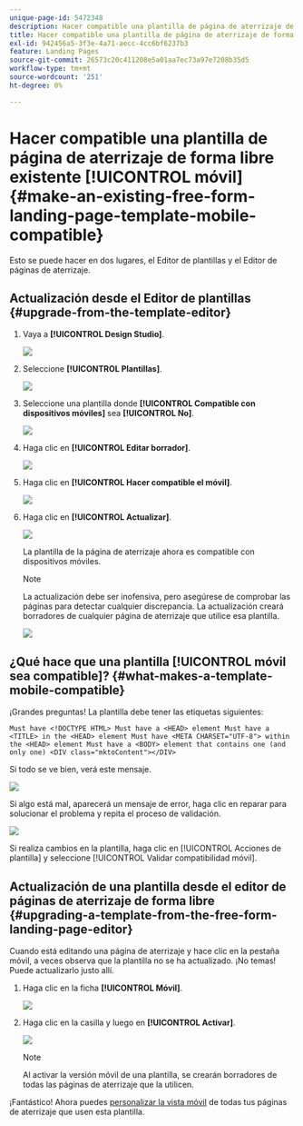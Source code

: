 ```yaml
---
unique-page-id: 5472348
description: Hacer compatible una plantilla de página de aterrizaje de forma libre existente con dispositivos móviles - Documentos de Marketo - Documentación del producto
title: Hacer compatible una plantilla de página de aterrizaje de forma libre existente con dispositivos móviles
exl-id: 942456a5-3f3e-4a71-aecc-4cc6bf6237b3
feature: Landing Pages
source-git-commit: 26573c20c411208e5a01aa7ec73a97e7208b35d5
workflow-type: tm+mt
source-wordcount: '251'
ht-degree: 0%

---
```


# Hacer compatible una plantilla de página de aterrizaje de forma libre existente [!UICONTROL móvil] {#make-an-existing-free-form-landing-page-template-mobile-compatible}

Esto se puede hacer en dos lugares, el Editor de plantillas y el Editor de páginas de aterrizaje.

## Actualización desde el Editor de plantillas {#upgrade-from-the-template-editor}

1. Vaya a **[!UICONTROL Design Studio]**.

   ![](assets/designstudio-1.png)

1. Seleccione **[!UICONTROL Plantillas]**.

   ![](assets/image2015-1-22-20-3a20-3a2.png)

1. Seleccione una plantilla donde **[!UICONTROL Compatible con dispositivos móviles]** sea **[!UICONTROL No]**.

   ![](assets/image2015-1-22-20-3a22-3a24.png)

1. Haga clic en **[!UICONTROL Editar borrador]**.

   ![](assets/image2015-1-22-20-3a25-3a36.png)

1. Haga clic en **[!UICONTROL Hacer compatible el móvil]**.

   ![](assets/image2015-1-22-20-3a30-3a33.png)

1. Haga clic en **[!UICONTROL Actualizar]**.

   ![](assets/image2015-1-22-20-3a32-3a45.png)

   La plantilla de la página de aterrizaje ahora es compatible con dispositivos móviles.

   >[!NOTE]
   >
   >La actualización debe ser inofensiva, pero asegúrese de comprobar las páginas para detectar cualquier discrepancia. La actualización creará borradores de cualquier página de aterrizaje que utilice esa plantilla.

   ![](assets/image2015-1-22-20-3a36-3a43.png)

## ¿Qué hace que una plantilla [!UICONTROL móvil sea compatible]? {#what-makes-a-template-mobile-compatible}

¡Grandes preguntas! La plantilla debe tener las etiquetas siguientes:

`Must have <!DOCTYPE HTML> Must have a <HEAD> element Must have a <TITLE> in the <HEAD> element Must have <META CHARSET="UTF-8"> within the <HEAD> element Must have a <BODY> element that contains one (and only one) <DIV class="mktoContent"></DIV>`

Si todo se ve bien, verá este mensaje.

![](assets/image2015-1-22-20-3a41-3a31.png)

Si algo está mal, aparecerá un mensaje de error, haga clic en reparar para solucionar el problema y repita el proceso de validación.

![](assets/image2015-1-22-20-3a43-3a20.png)

Si realiza cambios en la plantilla, haga clic en [!UICONTROL Acciones de plantilla] y seleccione [!UICONTROL Validar compatibilidad móvil].

## Actualización de una plantilla desde el editor de páginas de aterrizaje de forma libre {#upgrading-a-template-from-the-free-form-landing-page-editor}

Cuando está editando una página de aterrizaje y hace clic en la pestaña móvil, a veces observa que la plantilla no se ha actualizado. ¡No temas! Puede actualizarlo justo allí.

1. Haga clic en la ficha **[!UICONTROL Móvil]**.

   ![](assets/image2015-1-22-20-3a48-3a19.png)

1. Haga clic en la casilla y luego en **[!UICONTROL Activar]**.

   ![](assets/image2015-1-22-20-3a49-3a34.png)

   >[!NOTE]
   >
   >Al activar la versión móvil de una plantilla, se crearán borradores de todas las páginas de aterrizaje que la utilicen.

¡Fantástico! Ahora puedes [personalizar la vista móvil](/help/marketo/product-docs/demand-generation/landing-pages/free-form-landing-pages/customize-mobile-view-for-your-free-form-landing-page.md) de todas tus páginas de aterrizaje que usen esta plantilla.
